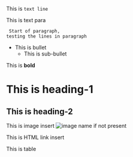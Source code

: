 This is `text line`

This is text para

```
 Start of paragraph, 
testing the lines in paragraph

```

* This is bullet
  * This is sub-bullet

This is **bold**

# This is heading-1

## This is heading-2

This is image insert
![image name if not present](https://www.google.com/imgres?imgurl=https://www.w3schools.com/html/workplace.jpg&imgrefurl=https://www.w3schools.com/html/html_images.asp&h=379&w=400&tbnid=BUKOKp4b7Uj5OM:&tbnh=160&tbnw=168&usg=__zR-pFI4vYvl-VsykOOk0TPZNRiw%3D&vet=10ahUKEwi5g9iJlIXZAhVS2mMKHRINCOoQ9QEILTAA..i&docid=jsoKofBu1--i6M&sa=X&ved=0ahUKEwi5g9iJlIXZAhVS2mMKHRINCOoQ9QEILTAA)

This is HTML link insert

This is table
